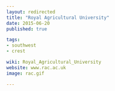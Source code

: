 ```yaml
---
layout: redirected
title: "Royal Agricultural University"
date: 2015-06-20
published: true

tags:
- southwest
- crest

wiki: Royal_Agricultural_University
website: www.rac.ac.uk
image: rac.gif

---
```

